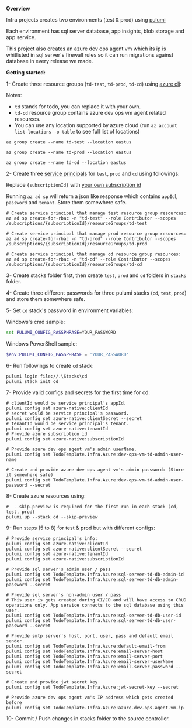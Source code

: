 ﻿**Overview**

Infra projects creates two environments (test & prod) using [pulumi](https://www.pulumi.com/)

Each environment has sql server database, app insights, blob storage and app service.

This project also creates an azure dev ops agent vm which its ip is whitlisted in sql server's firewall rules so it can run migrations against database in every release we made.

**Getting started:**

1- Create three resource groups (`td-test`, `td-prod`, `td-cd`) using [azure cli](https://docs.microsoft.com/en-us/cli/azure/install-azure-cli):

Notes:
* `td` stands for todo, you can replace it with your own.
* `td-cd` resource group contains azure dev ops vm agent related resources.
* You can use any location supported by azure cloud (run `az account list-locations -o table` to see full list of locations)

```
az group create --name td-test --location eastus

az group create --name td-prod --location eastus

az group create --name td-cd --location eastus
```

2- Create three [service principals](https://docs.microsoft.com/en-us/azure/active-directory/develop/app-objects-and-service-principals) for `test`, `prod` and `cd` using followings:

Replace `{subscriptionId}` with [your own subscription id](https://docs.microsoft.com/en-us/azure/media-services/latest/setup-azure-subscription-how-to)

Running `az ad sp` will return a json like response which contains `appId`l, `password` and `tenant`. Store them somewhere safe.

```
# Create service principal that manage test resource group resources:
az ad sp create-for-rbac -n "td-test" --role Contributor --scopes /subscriptions/{subscriptionId}/resourceGroups/td-test

# Create service principal that manage prod resource group resources:
az ad sp create-for-rbac -n "td-prod" --role Contributor --scopes /subscriptions/{subscriptionId}/resourceGroups/td-prod

# Create service principal that manage cd resource group resources:
az ad sp create-for-rbac -n "td-cd" --role Contributor --scopes /subscriptions/{subscriptionId}/resourceGroups/td-cd
```

3- Create stacks folder first, then create `test`, `prod` and `cd` folders in `stacks` folder.

4- Create three different passwords for three pulumi stacks (`cd`, `test`, `prod`) and store them somewhere safe.

5- Set `cd` stack's password in environment variables:

Windows's cmd sample:

```cmd
set PULUMI_CONFIG_PASSPHRASE=YOUR_PASSWORD
```

Windows PowerShell sample:

```powershell
$env:PULUMI_CONFIG_PASSPHRASE = 'YOUR_PASSWORD'
```

6- Run followings to create `cd` stack:
```
pulumi login file://.\Stacks\cd
pulumi stack init cd
```

7- Provide valid configs and secrets for the first time for cd:

```
# clientId would be service principal's appId.
pulumi config set azure-native:clientId 
# secret would be service principal's password.
pulumi config set azure-native:clientSecret --secret
# tenantId would be service principal's tenant.
pulumi config set azure-native:tenantId 
# Provide azure subscription id
pulumi config set azure-native:subscriptionId

# Provide azure dev ops agent vm's admin userName.
pulumi config set TodoTemplate.Infra.Azure:dev-ops-vm-td-admin-user-name

# Create and provide azure dev ops agent vm's admin password: (Store it somewhere safe)
pulumi config set TodoTemplate.Infra.Azure:dev-ops-vm-td-admin-user-password --secret
```

8- Create azure resources using:
```
#  --skip-preview is required for the first run in each stack (cd, test, prod)
pulumi up --stack cd --skip-preview
```

9- Run steps (5 to 8) for test & prod but with different configs:

```
# Provide service principal's info:
pulumi config set azure-native:clientId 
pulumi config set azure-native:clientSecret --secret
pulumi config set azure-native:tenantId 
pulumi config set azure-native:subscriptionId 

# Provide sql server's admin user / pass
pulumi config set TodoTemplate.Infra.Azure:sql-server-td-db-admin-id
pulumi config set TodoTemplate.Infra.Azure:sql-server-td-db-admin-password --secret

# Provide sql server's non-admin user / pass
# This user is gets created during CI/CD and will have access to CRUD operations only. App service connects to the sql database using this user.
pulumi config set TodoTemplate.Infra.Azure:sql-server-td-db-user-id
pulumi config set TodoTemplate.Infra.Azure:sql-server-td-db-user-password --secret

# Provide smtp server's host, port, user, pass and default email sender.
pulumi config set TodoTemplate.Infra.Azure:default-email-from
pulumi config set TodoTemplate.Infra.Azure:email-server-host
pulumi config set TodoTemplate.Infra.Azure:email-server-port
pulumi config set TodoTemplate.Infra.Azure:email-server-userName
pulumi config set TodoTemplate.Infra.Azure:email-server-password --secret

# Create and provide jwt secret key
pulumi config set TodoTemplate.Infra.Azure:jwt-secret-key --secret

# Provide azure dev ops agent vm's IP address which gets created before
pulumi config set TodoTemplate.Infra.Azure:azure-dev-ops-agent-vm-ip
```

10- Commit / Push changes in stacks folder to the source controller.